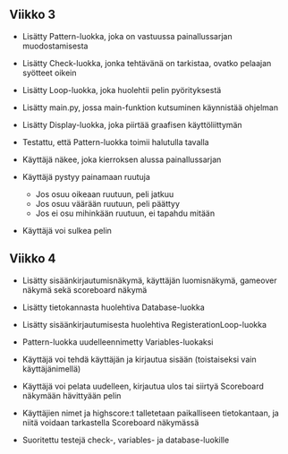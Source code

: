 ## Viikko 3

- Lisätty Pattern-luokka, joka on vastuussa painallussarjan muodostamisesta
- Lisätty Check-luokka, jonka tehtävänä on tarkistaa, ovatko pelaajan syötteet oikein
- Lisätty Loop-luokka, joka huolehtii pelin pyörityksestä
- Lisätty main.py, jossa main-funktion kutsuminen käynnistää ohjelman
- Lisätty Display-luokka, joka piirtää graafisen käyttöliittymän
- Testattu, että Pattern-luokka toimii halutulla tavalla

- Käyttäjä näkee, joka kierroksen alussa painallussarjan
- Käyttäjä pystyy painamaan ruutuja
  - Jos osuu oikeaan ruutuun, peli jatkuu
  - Jos osuu väärään ruutuun, peli päättyy
  - Jos ei osu mihinkään ruutuun, ei tapahdu mitään
- Käyttäjä voi sulkea pelin

## Viikko 4 

- Lisätty sisäänkirjautumisnäkymä, käyttäjän luomisnäkymä, gameover näkymä sekä scoreboard näkymä
- Lisätty tietokannasta huolehtiva Database-luokka
- Lisätty sisäänkirjautumisesta huolehtiva RegisterationLoop-luokka
- Pattern-luokka uudelleennimetty Variables-luokaksi

- Käyttäjä voi tehdä käyttäjän ja kirjautua sisään (toistaiseksi vain käyttäjänimellä)
- Käyttäjä voi pelata uudelleen, kirjautua ulos tai siirtyä Scoreboard näkymään hävittyään pelin
- Käyttäjien nimet ja highscore:t talletetaan paikalliseen tietokantaan, ja niitä voidaan tarkastella Scoreboard näkymässä

- Suoritettu testejä check-, variables- ja database-luokille
